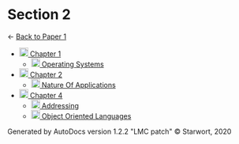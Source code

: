 <style>img{height:18px;margin-bottom:-3px}</style>
# Section 2

← [Back to Paper 1](..)

- [![Folder](https://starwort.github.io/computer-science/icon-folder.png) Chapter 1](chapter_1/index.html)
  - [![MD file](https://img.icons8.com/windows/512/4a90e2/regular-document.png) Operating Systems](chapter_1/operating_systems.html)
- [![Folder](https://starwort.github.io/computer-science/icon-folder.png) Chapter 2](chapter_2/index.html)
  - [![MD file](https://img.icons8.com/windows/512/4a90e2/regular-document.png) Nature Of Applications](chapter_2/nature_of_applications.html)
- [![Folder](https://starwort.github.io/computer-science/icon-folder.png) Chapter 4](chapter_4/index.html)
  - [![MD file](https://img.icons8.com/windows/512/4a90e2/regular-document.png) Addressing](chapter_4/addressing.html)
  - [![MD file](https://img.icons8.com/windows/512/4a90e2/regular-document.png) Object Oriented Languages](chapter_4/object_oriented_languages.html)

Generated by AutoDocs version 1.2.2 "LMC patch" © Starwort, 2020
